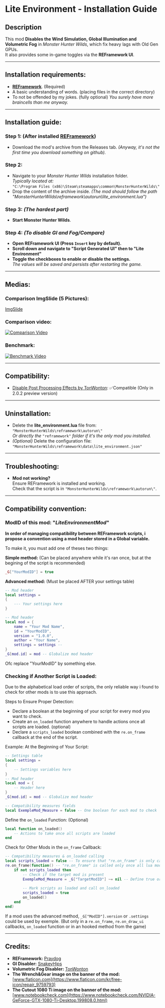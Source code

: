 # Lite Environment - Installation Guide  

## Description  
This mod **Disables the Wind Simulation, Global Illumination and Volumetric Fog** in *Monster Hunter Wilds*, which fix heavy lags with Old Gen GPUs.  
It also provides some in-game toggles via the **REFramework UI**.  

---  

## Installation requirements:  

- [**REFramework**](https://github.com/praydog/REFramework-nightly/releases). (Required)  
- A basic understanding of words. (placing files in the correct directory)  
- To not be offended by my jokes. (fully optional) *You surely have more braincells than me anyway.*  

---  

## Installation guide:  

### Step 1: (After installed [**REFramework**](https://github.com/praydog/REFramework-nightly/releases))  
- Download the mod's archive from the Releases tab. *(Anyway, it's not the first time you download something on github).*  

### Step 2:  
- Navigate to your *Monster Hunter Wilds* installation folder.  
  *Typically located at:*  
  `"C:\Program Files (x86)\Steam\steamapps\common\MonsterHunterWilds\"`  
- Drop the content of the archive inside. *(The mod should follow the path "MonsterHunterWilds\reframework\autorun\lite_environment.lua")*  

### Step 3: *(The hardest part)*  
- **Start Monster Hunter Wilds**.  

### Step 4: *(To disable GI and Fog/Compare)*  
- **Open REFramework UI (Press `Insert` key by default).**  
- **Scroll down and navigate to "Script Generated UI" then to "Lite Environment"**  
- **Toggle the checkboxes to enable or disable the settings.**  
  *The values will be saved and persists after restarting the game.*  

---  

## Medias:  

### Comparison ImgSlide (5 Pictures):  
[ImgSlide](https://imgsli.com/MzU3OTkw/1/2)  

### Comparison video:  
[![Comparison Video](https://img.youtube.com/vi/It6TIwB-5LI/0.jpg)](https://www.youtube.com/watch?v=It6TIwB-5LI)  

### Benchmark:  
[![Benchmark Video](https://img.youtube.com/vi/f0q7qkqJiHY/0.jpg)](https://www.youtube.com/watch?v=f0q7qkqJiHY)  

---  

## Compatibility:  

- [Disable Post Processing Effects by TonWonton](https://www.nexusmods.com/monsterhunterwilds/mods/221): ✅Compatible (Only in 2.0.2 preview version)

---  

## Uninstallation:  

- Delete the **lite_environment.lua** file from:  
  `"MonsterHunterWilds\reframework\autorun\"`  
  *Or directly the* `"reframework"` *folder if it's the only mod you installed.*  
- *(Optional)* Delete the configuration file:  
  `"MonsterHunterWilds\reframework\data\lite_environment.json"`  

---  

## Troubleshooting:  

- **Mod not working?**  
  Ensure REFramework is installed and working.  
  Check that the script is in `"MonsterHunterWilds\reframework\autorun\"`.  

---  

## Compatibility convention:
### **ModID of this mod:** "*LiteEnvironmentMod*"

**In order of managing compatibility between REFramework scripts, i propose a convention using a mod header stored in a Global variable.**

To make it, you must add one of theses two things:

__Simple method:__ (Can be placed anywhere while it's ran once, but at the begining of the script is recommended)
```lua
﻿﻿_G["YourModID"] = true
```
__Advanced method:__ (Must be placed AFTER your settings table)
```lua
﻿﻿-- Mod header
local settings =
{
    --- Your settings here
}

﻿﻿-- Mod header
local mod = {
    name = "Your Mod Name",
    id = "YourModID",
    version = "1.0.0",
    author = "Your Name",
    settings = settings -- 
}
_G[mod.id] = mod -- Globalize mod header
```
Ofc replace "YourModID" by something else.



### **Checking if Another Script is Loaded:**

Due to the alphabetical load order of scripts, the only reliable way i found to check for other mods is to use this approach.

Steps to Ensure Proper Detection:
- Declare a boolean at the beginning of your script for every mod you want to check.
- Create an `on_loaded` function anywhere to handle actions once all scripts are loaded. (optional)
- Declare a `scripts_loaded` boolean combined with the `re.on_frame` callback at the end of the script.

Example:
At the Beginning of Your Script:
```lua
-- Settings table
local settings =
{
    -- Settings variables here
}
-- Mod header
local mod = {
    -- Header here
}
_G[mod.id] = mod -- Globalize mod header

-- Compatibility measures fields
local ExempleMod_Measure = false -- One boolean for each mod to check
```
Define the `on_loaded` Function: (Optional)
```lua
﻿local function on_loaded()
    -- Actions to take once all scripts are loaded
end
```
Check for Other Mods in the `on_frame` Callback:
```lua
﻿-- Compatibility measures & on_loaded calling
local scripts_loaded = false -- To ensure that "re.on_frame" is only called once
re.on_frame(function() -- "re.on_frame" is called only once all lua mods are loaded
    if not scripts_loaded then
        -- Check if the target mod is present
        ExempleMod_Measure = _G["TargetModID"] ~= nil -- Define true or false depending of if the mod is found (do that for every boolean you declared at the begining)
        
        -- Mark scripts as loaded and call on_loaded
        scripts_loaded = true
        on_loaded()
    end
end)
```
If a mod uses the advanced method, `_G["ModID"].version` or `.settings` could be used by exemple. (But only in a `re.on_frame`, `re.on_draw_ui` callbacks, `on_loaded` function or in an hooked method from the game)

---  

## Credits:  
- **REFramework:** [Praydog](https://github.com/praydog)
- **GI Disabler:** [SnakeyHips](https://www.nexusmods.com/monsterhunterwilds/mods/331)
- **Volumetric Fog Disabler:** [TonWonton](https://www.nexusmods.com/monsterhunterwilds/mods/221)
- **The Wrench&Gear image on the banner of the mod:** [www.flaticon.com](https://www.flaticon.com/kr/free-icon/repair_9759793)
- **The Cutout 1080 Ti image on the banner of the mod:** [www.notebookcheck.com](https://www.notebookcheck.com/NVIDIA-GeForce-GTX-1080-Ti-Desktop.199808.0.html)
